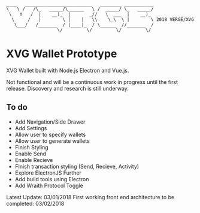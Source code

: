 ```
____   _________________________   ________ ___________
\   \ /   /\_   _____/\______   \ /  _____/ \_   _____/
 \   Y   /  |    __)_  |       _//   \  ___  |    __)_
  \     /   |        \ |    |   \\    \_\  \ |        \ 2018 VERGE/XVG
   \___/   /_______  / |____|_  / \______  //_______  /
                   \/         \/         \/         \/
```

# XVG Wallet Prototype

XVG Wallet built with Node.js Electron and Vue.js. 

Not functional and will be a continuous work in progress until the first release. 
Discovery and research is still underway. 

## To do

- Add Navigation/Side Drawer
- Add Settings
- Allow user to specify wallets
- Allow user to generate wallets
- Finish Styling
- Enable Send
- Enable Recieve
- FInish transaction styling (Send, Recieve, Activity)
- Explore ElectronJS Further
- Add build tools using Electron 
- Add Wraith Protocol Toggle

Latest Update: 03/01/2018
First working front end architecture to be completed: 03/02/2018

